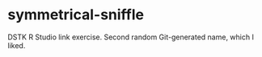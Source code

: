 # symmetrical-sniffle
DSTK R Studio link exercise.  Second random Git-generated name, which I liked.
